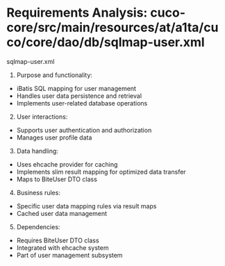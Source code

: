 # Requirements Analysis: cuco-core/src/main/resources/at/a1ta/cuco/core/dao/db/sqlmap-user.xml

sqlmap-user.xml
1. Purpose and functionality:
- iBatis SQL mapping for user management
- Handles user data persistence and retrieval
- Implements user-related database operations

2. User interactions:
- Supports user authentication and authorization
- Manages user profile data

3. Data handling:
- Uses ehcache provider for caching
- Implements slim result mapping for optimized data transfer
- Maps to BiteUser DTO class

4. Business rules:
- Specific user data mapping rules via result maps
- Cached user data management

5. Dependencies:
- Requires BiteUser DTO class
- Integrated with ehcache system
- Part of user management subsystem